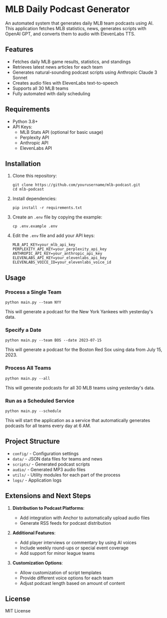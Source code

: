# MLB Daily Podcast Generator

An automated system that generates daily MLB team podcasts using AI. This application fetches MLB statistics, news, generates scripts with OpenAI GPT, and converts them to audio with ElevenLabs TTS.

## Features

- Fetches daily MLB game results, statistics, and standings
- Retrieves latest news articles for each team
- Generates natural-sounding podcast scripts using Anthropic Claude 3 Sonnet
- Creates audio files with ElevenLabs text-to-speech
- Supports all 30 MLB teams
- Fully automated with daily scheduling

## Requirements

- Python 3.8+
- API Keys:
  - MLB Stats API (optional for basic usage)
  - Perplexity API
  - Anthropic API
  - ElevenLabs API

## Installation

1. Clone this repository:
   ```
   git clone https://github.com/yourusername/mlb-podcast.git
   cd mlb-podcast
   ```

2. Install dependencies:
   ```
   pip install -r requirements.txt
   ```

3. Create an `.env` file by copying the example:
   ```
   cp .env.example .env
   ```

4. Edit the `.env` file and add your API keys:
   ```
   MLB_API_KEY=your_mlb_api_key
   PERPLEXITY_API_KEY=your_perplexity_api_key
   ANTHROPIC_API_KEY=your_anthropic_api_key
   ELEVENLABS_API_KEY=your_elevenlabs_api_key
   ELEVENLABS_VOICE_ID=your_elevenlabs_voice_id
   ```

## Usage

### Process a Single Team

```
python main.py --team NYY
```

This will generate a podcast for the New York Yankees with yesterday's data.

### Specify a Date

```
python main.py --team BOS --date 2023-07-15
```

This will generate a podcast for the Boston Red Sox using data from July 15, 2023.

### Process All Teams

```
python main.py --all
```

This will generate podcasts for all 30 MLB teams using yesterday's data.

### Run as a Scheduled Service

```
python main.py --schedule
```

This will start the application as a service that automatically generates podcasts for all teams every day at 6 AM.

## Project Structure

- `config/` - Configuration settings
- `data/` - JSON data files for teams and news
- `scripts/` - Generated podcast scripts
- `audio/` - Generated MP3 audio files
- `utils/` - Utility modules for each part of the process
- `logs/` - Application logs

## Extensions and Next Steps

1. **Distribution to Podcast Platforms**:
   - Add integration with Anchor to automatically upload audio files
   - Generate RSS feeds for podcast distribution

2. **Additional Features**:
   - Add player interviews or commentary by using AI voices
   - Include weekly round-ups or special event coverage
   - Add support for minor league teams

3. **Customization Options**:
   - Allow customization of script templates
   - Provide different voice options for each team
   - Adjust podcast length based on amount of content

## License

MIT License